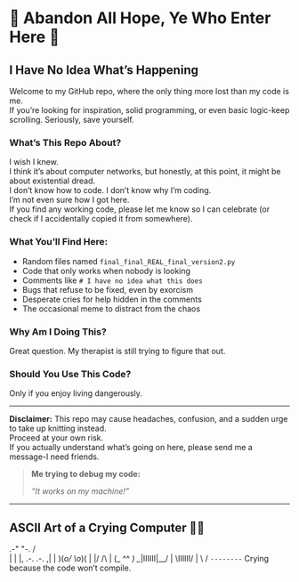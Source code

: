 # 🚨 Abandon All Hope, Ye Who Enter Here 🚨

## I Have No Idea What’s Happening

Welcome to my GitHub repo, where the only thing more lost than my code is me.  
If you’re looking for inspiration, solid programming, or even basic logic-keep scrolling. Seriously, save yourself.

### What’s This Repo About?  
I wish I knew.  
I think it’s about computer networks, but honestly, at this point, it might be about existential dread.  
I don’t know how to code. I don’t know why I’m coding.  
I’m not even sure how I got here.  
If you find any working code, please let me know so I can celebrate (or check if I accidentally copied it from somewhere).

### What You’ll Find Here:  
- Random files named `final_final_REAL_final_version2.py`  
- Code that only works when nobody is looking  
- Comments like `# I have no idea what this does`  
- Bugs that refuse to be fixed, even by exorcism  
- Desperate cries for help hidden in the comments  
- The occasional meme to distract from the chaos

### Why Am I Doing This?  
Great question. My therapist is still trying to figure that out.

### Should You Use This Code?  
Only if you enjoy living dangerously.

---

**Disclaimer:**
This repo may cause headaches, confusion, and a sudden urge to take up knitting instead.  
Proceed at your own risk.  
If you actually understand what’s going on here, please send me a message-I need friends.


> **Me trying to debug my code:**  
>   
> *“It works on my machine!”*

---

## ASCII Art of a Crying Computer 🤖😭

  .-"      "-.
 /            \
|              |
|,  .-.  .-.  ,|
| )(_o/  \o_)( |
|/     /\     \|
(_     ^^     _)
 \__|IIIIII|__/
  | \IIIIII/ |
  \          /
   `--------`
 Crying because the code won’t compile.



